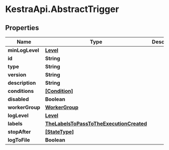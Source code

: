 # KestraApi.AbstractTrigger

## Properties

Name | Type | Description | Notes
------------ | ------------- | ------------- | -------------
**minLogLevel** | [**Level**](Level.md) |  | [optional] 
**id** | **String** |  | 
**type** | **String** |  | 
**version** | **String** |  | [optional] 
**description** | **String** |  | [optional] 
**conditions** | [**[Condition]**](Condition.md) |  | [optional] 
**disabled** | **Boolean** |  | 
**workerGroup** | [**WorkerGroup**](WorkerGroup.md) |  | [optional] 
**logLevel** | [**Level**](Level.md) |  | [optional] 
**labels** | [**TheLabelsToPassToTheExecutionCreated**](TheLabelsToPassToTheExecutionCreated.md) |  | [optional] 
**stopAfter** | [**[StateType]**](StateType.md) |  | [optional] 
**logToFile** | **Boolean** |  | [optional] 



